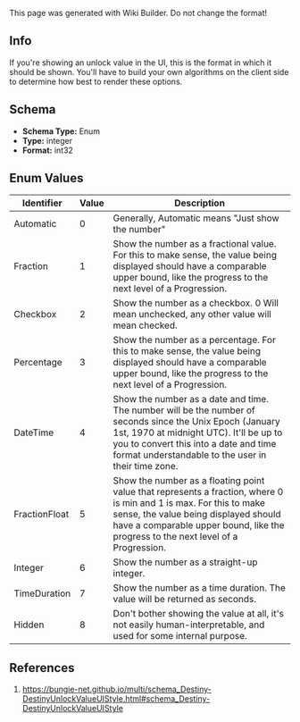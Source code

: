 <span class="wiki-builder">This page was generated with Wiki Builder. Do not change the format!</span>

## Info
If you're showing an unlock value in the UI, this is the format in which it should be shown. You'll have to build your own algorithms on the client side to determine how best to render these options.

## Schema
* **Schema Type:** Enum
* **Type:** integer
* **Format:** int32

## Enum Values
Identifier | Value | Description
---------- | ----- | -----------
Automatic | 0 | Generally, Automatic means &quot;Just show the number&quot;
Fraction | 1 | Show the number as a fractional value. For this to make sense, the value being displayed should have a comparable upper bound, like the progress to the next level of a Progression.
Checkbox | 2 | Show the number as a checkbox. 0 Will mean unchecked, any other value will mean checked.
Percentage | 3 | Show the number as a percentage. For this to make sense, the value being displayed should have a comparable upper bound, like the progress to the next level of a Progression.
DateTime | 4 | Show the number as a date and time. The number will be the number of seconds since the Unix Epoch (January 1st, 1970 at midnight UTC). It'll be up to you to convert this into a date and time format understandable to the user in their time zone.
FractionFloat | 5 | Show the number as a floating point value that represents a fraction, where 0 is min and 1 is max. For this to make sense, the value being displayed should have a comparable upper bound, like the progress to the next level of a Progression.
Integer | 6 | Show the number as a straight-up integer.
TimeDuration | 7 | Show the number as a time duration. The value will be returned as seconds.
Hidden | 8 | Don't bother showing the value at all, it's not easily human-interpretable, and used for some internal purpose.

## References
1. https://bungie-net.github.io/multi/schema_Destiny-DestinyUnlockValueUIStyle.html#schema_Destiny-DestinyUnlockValueUIStyle
